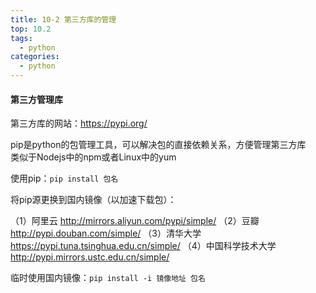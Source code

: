 ```yaml
---
title: 10-2 第三方库的管理
top: 10.2
tags:
  - python
categories:
  - python
---
```


<h4>第三方管理库</h4>

第三方库的网站：https://pypi.org/

pip是python的包管理工具，可以解决包的直接依赖关系，方便管理第三方库<br>类似于Nodejs中的npm或者Linux中的yum

使用pip：`pip install 包名`



将pip源更换到国内镜像（以加速下载包）：

（1）阿里云 http://mirrors.aliyun.com/pypi/simple/
（2）豆瓣 http://pypi.douban.com/simple/
（3）清华大学 https://pypi.tuna.tsinghua.edu.cn/simple/
（4）中国科学技术大学 http://pypi.mirrors.ustc.edu.cn/simple/

临时使用国内镜像：`pip install -i 镜像地址 包名`

